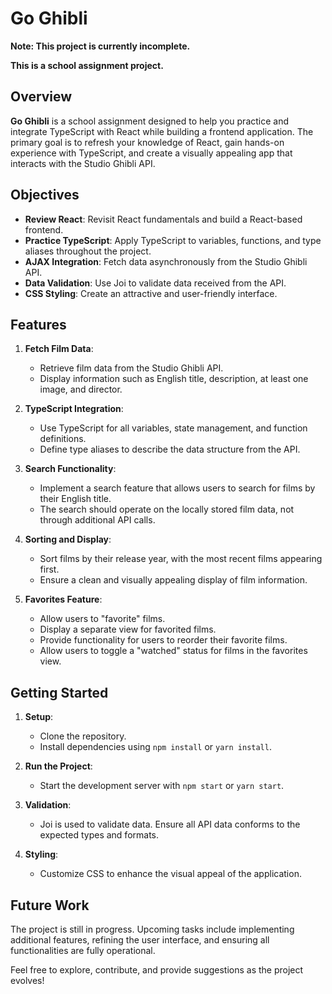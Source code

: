 # Go Ghibli

**Note: This project is currently incomplete.**

**This is a school assignment project.**

## Overview

**Go Ghibli** is a school assignment designed to help you practice and integrate TypeScript with React while building a frontend application. The primary goal is to refresh your knowledge of React, gain hands-on experience with TypeScript, and create a visually appealing app that interacts with the Studio Ghibli API.

## Objectives

- **Review React**: Revisit React fundamentals and build a React-based frontend.
- **Practice TypeScript**: Apply TypeScript to variables, functions, and type aliases throughout the project.
- **AJAX Integration**: Fetch data asynchronously from the Studio Ghibli API.
- **Data Validation**: Use Joi to validate data received from the API.
- **CSS Styling**: Create an attractive and user-friendly interface.

## Features

1. **Fetch Film Data**:

   - Retrieve film data from the Studio Ghibli API.
   - Display information such as English title, description, at least one image, and director.

2. **TypeScript Integration**:

   - Use TypeScript for all variables, state management, and function definitions.
   - Define type aliases to describe the data structure from the API.

3. **Search Functionality**:

   - Implement a search feature that allows users to search for films by their English title.
   - The search should operate on the locally stored film data, not through additional API calls.

4. **Sorting and Display**:

   - Sort films by their release year, with the most recent films appearing first.
   - Ensure a clean and visually appealing display of film information.

5. **Favorites Feature**:
   - Allow users to "favorite" films.
   - Display a separate view for favorited films.
   - Provide functionality for users to reorder their favorite films.
   - Allow users to toggle a "watched" status for films in the favorites view.

## Getting Started

1. **Setup**:

   - Clone the repository.
   - Install dependencies using `npm install` or `yarn install`.

2. **Run the Project**:

   - Start the development server with `npm start` or `yarn start`.

3. **Validation**:

   - Joi is used to validate data. Ensure all API data conforms to the expected types and formats.

4. **Styling**:
   - Customize CSS to enhance the visual appeal of the application.

## Future Work

The project is still in progress. Upcoming tasks include implementing additional features, refining the user interface, and ensuring all functionalities are fully operational.

Feel free to explore, contribute, and provide suggestions as the project evolves!
